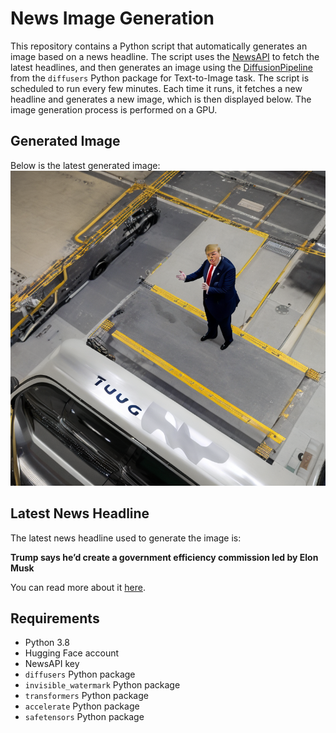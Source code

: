 # News Image Generation
This repository contains a Python script that automatically generates an image based on a news headline. The script uses the [NewsAPI](https://newsapi.org/) to fetch the latest headlines, and then generates an image using the [DiffusionPipeline](https://github.com/huggingface/diffusers) from the `diffusers` Python package for Text-to-Image task.
The script is scheduled to run every few minutes. Each time it runs, it fetches a new headline and generates a new image, which is then displayed below. The image generation process is performed on a GPU.

## Generated Image
Below is the latest generated image:
![Generated Image](image.png)

## Latest News Headline
The latest news headline used to generate the image is:

**Trump says he’d create a government efficiency commission led by Elon Musk**

You can read more about it [here](https://news.google.com/rss/articles/CBMitgFBVV95cUxNVFJxR1A4MEVZS2VCLVB6T3RCWkhNZ3g3ckdROEN3Zld5Z0RLcmo1SkJJOFdTdnloOFV1aTU4WkdOMXNxOXVEaGVPWE1TUE0tdy1LTzBLQUF5UWI1b04xOGhsNk1GR0I3NUd5TGdLaTA0aE1QaE04VHJ4ZUNZM2o3SlpObG1fSE1MbnQ5UTlsdVlVQzZ0VnR2akRRTC15ZXBJM2tNVXQyUVNwYWZmSjlYbUNLVjlOdw?oc=5).

## Requirements
- Python 3.8
- Hugging Face account
- NewsAPI key
- `diffusers` Python package
- `invisible_watermark` Python package
- `transformers` Python package
- `accelerate` Python package
- `safetensors` Python package
